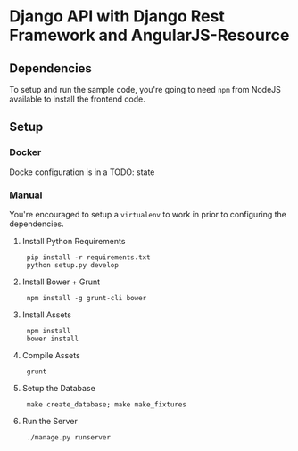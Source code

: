 # Django API with Django Rest Framework and AngularJS-Resource

## Dependencies

To setup and run the sample code, you're going to need `npm` from NodeJS available to install the frontend code.

## Setup

### Docker

Docke configuration is in a TODO: state

### Manual

You're encouraged to setup a `virtualenv` to work in prior to configuring the dependencies.

1. Install Python Requirements

        pip install -r requirements.txt
        python setup.py develop

2. Install Bower + Grunt

		npm install -g grunt-cli bower

3. Install Assets

        npm install
        bower install

4. Compile Assets

        grunt

5. Setup the Database

        make create_database; make make_fixtures

6. Run the Server

        ./manage.py runserver
